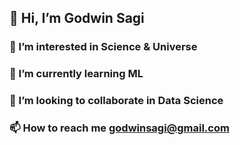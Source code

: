 ## 👋 Hi, I’m Godwin Sagi
### 👀 I’m interested in Science & Universe
### 🌱 I’m currently learning ML
### 💞️ I’m looking to collaborate in Data Science
### 📫 How to reach me godwinsagi@gmail.com

<!---
godwin-sagi/godwin-sagi is a ✨ special ✨ repository because its `README.md` (this file) appears on your GitHub profile.
You can click the Preview link to take a look at your changes.
--->
